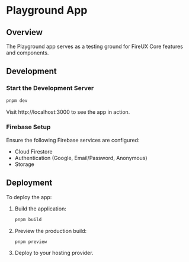 # Playground App

## Overview

The Playground app serves as a testing ground for FireUX Core features and components.

## Development

### Start the Development Server

```bash
pnpm dev
```

Visit http://localhost:3000 to see the app in action.

### Firebase Setup

Ensure the following Firebase services are configured:

- Cloud Firestore
- Authentication (Google, Email/Password, Anonymous)
- Storage

## Deployment

To deploy the app:

1. Build the application:
   ```bash
   pnpm build
   ```
2. Preview the production build:
   ```bash
   pnpm preview
   ```
3. Deploy to your hosting provider.
